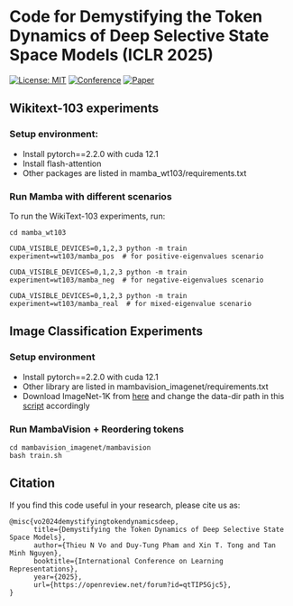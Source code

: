 # Code for Demystifying the Token Dynamics of Deep Selective State Space Models (ICLR 2025)

[![License: MIT](https://img.shields.io/badge/License-MIT-yellow.svg)](https://creativecommons.org/licenses/by-nc-sa/4.0/)
[![Conference](https://img.shields.io/badge/ICLR-2025-blue)](https://iclr.cc/Conferences/2025)
[![Paper](https://img.shields.io/badge/Paper-OpenReview-red)](https://openreview.net/forum?id=qtTIP5Gjc5)

## Wikitext-103 experiments

### Setup environment: 
- Install pytorch==2.2.0 with cuda 12.1
- Install flash-attention
- Other packages are listed in mamba_wt103/requirements.txt

### Run Mamba with different scenarios
To run the WikiText-103 experiments, run:

```
cd mamba_wt103

CUDA_VISIBLE_DEVICES=0,1,2,3 python -m train experiment=wt103/mamba_pos  # for positive-eigenvalues scenario

CUDA_VISIBLE_DEVICES=0,1,2,3 python -m train experiment=wt103/mamba_neg  # for negative-eigenvalues scenario

CUDA_VISIBLE_DEVICES=0,1,2,3 python -m train experiment=wt103/mamba_real  # for mixed-eigenvalue scenario
```

## Image Classification Experiments

### Setup environment
- Install pytorch==2.2.0 with cuda 12.1
- Other library are listed in mambavision_imagenet/requirements.txt
- Download ImageNet-1K from [here](https://image-net.org/download.php) and change the data-dir path in this [script](mambavision/train.sh) accordingly

### Run MambaVision + Reordering tokens

```
cd mambavision_imagenet/mambavision
bash train.sh
```

## Citation
If you find this code useful in your research, please cite us as:

```
@misc{vo2024demystifyingtokendynamicsdeep,
      title={Demystifying the Token Dynamics of Deep Selective State Space Models}, 
      author={Thieu N Vo and Duy-Tung Pham and Xin T. Tong and Tan Minh Nguyen},
      booktitle={International Conference on Learning Representations},
      year={2025},
      url={https://openreview.net/forum?id=qtTIP5Gjc5}, 
}
```